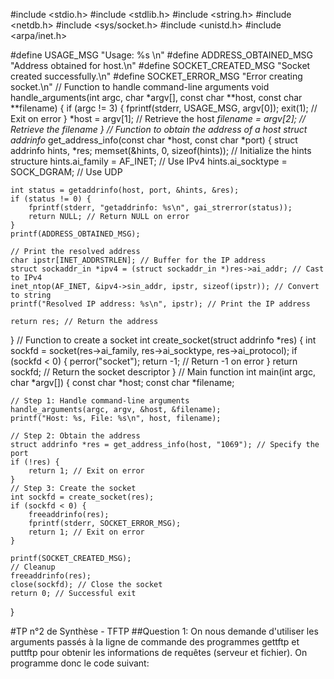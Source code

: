 #include <stdio.h>
#include <stdlib.h>
#include <string.h>
#include <netdb.h>
#include <sys/socket.h>
#include <unistd.h>
#include <arpa/inet.h> 

#define USAGE_MSG "Usage: %s <host> <file>\n"
#define ADDRESS_OBTAINED_MSG "Address obtained for host.\n"
#define SOCKET_CREATED_MSG "Socket created successfully.\n"
#define SOCKET_ERROR_MSG "Error creating socket.\n"
// Function to handle command-line arguments
void handle_arguments(int argc, char *argv[], const char **host, const char **filename) {
    if (argc != 3) {
        fprintf(stderr, USAGE_MSG, argv[0]);
        exit(1); // Exit on error
    }
    *host = argv[1]; // Retrieve the host
    *filename = argv[2]; // Retrieve the filename
}
// Function to obtain the address of a host
struct addrinfo* get_address_info(const char *host, const char *port) {
    struct addrinfo hints, *res;
    memset(&hints, 0, sizeof(hints)); // Initialize the hints structure
    hints.ai_family = AF_INET; // Use IPv4
    hints.ai_socktype = SOCK_DGRAM; // Use UDP

    int status = getaddrinfo(host, port, &hints, &res);
    if (status != 0) {
        fprintf(stderr, "getaddrinfo: %s\n", gai_strerror(status));
        return NULL; // Return NULL on error
    }
    printf(ADDRESS_OBTAINED_MSG);

    // Print the resolved address
    char ipstr[INET_ADDRSTRLEN]; // Buffer for the IP address
    struct sockaddr_in *ipv4 = (struct sockaddr_in *)res->ai_addr; // Cast to IPv4
    inet_ntop(AF_INET, &ipv4->sin_addr, ipstr, sizeof(ipstr)); // Convert to string
    printf("Resolved IP address: %s\n", ipstr); // Print the IP address

    return res; // Return the address
}
// Function to create a socket
int create_socket(struct addrinfo *res) {
    int sockfd = socket(res->ai_family, res->ai_socktype, res->ai_protocol);
    if (sockfd < 0) {
        perror("socket");
        return -1; // Return -1 on error
    }
    return sockfd; // Return the socket descriptor
}
// Main function
int main(int argc, char *argv[]) {
    const char *host;
    const char *filename;

    // Step 1: Handle command-line arguments
    handle_arguments(argc, argv, &host, &filename);
    printf("Host: %s, File: %s\n", host, filename);
    
    // Step 2: Obtain the address
    struct addrinfo *res = get_address_info(host, "1069"); // Specify the port
    if (!res) {
        return 1; // Exit on error
    }
    // Step 3: Create the socket
    int sockfd = create_socket(res);
    if (sockfd < 0) {
        freeaddrinfo(res); 
        fprintf(stderr, SOCKET_ERROR_MSG);
        return 1; // Exit on error
    }

    printf(SOCKET_CREATED_MSG);
    // Cleanup
    freeaddrinfo(res);
    close(sockfd); // Close the socket
    return 0; // Successful exit
}

#TP n°2 de Synthèse - TFTP
##Question 1:
On nous demande d'utiliser les arguments passés à la ligne de commande des programmes gettftp et
puttftp pour obtenir les informations de requêtes (serveur et fichier). On programme donc le code suivant:


